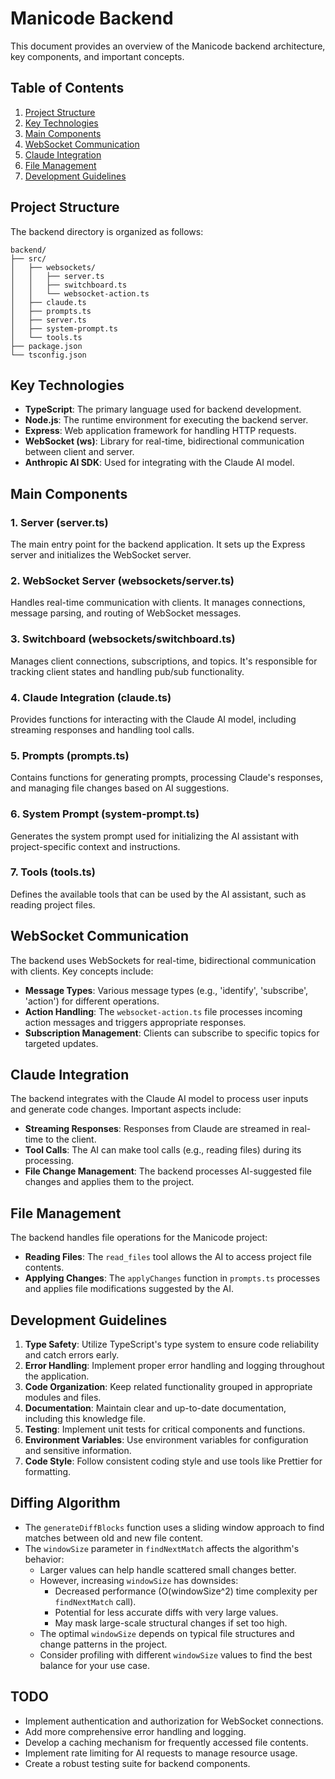 
# Manicode Backend

This document provides an overview of the Manicode backend architecture, key components, and important concepts.

## Table of Contents

1. [Project Structure](#project-structure)
2. [Key Technologies](#key-technologies)
3. [Main Components](#main-components)
4. [WebSocket Communication](#websocket-communication)
5. [Claude Integration](#claude-integration)
6. [File Management](#file-management)
7. [Development Guidelines](#development-guidelines)

## Project Structure

The backend directory is organized as follows:

```
backend/
├── src/
│   ├── websockets/
│   │   ├── server.ts
│   │   ├── switchboard.ts
│   │   └── websocket-action.ts
│   ├── claude.ts
│   ├── prompts.ts
│   ├── server.ts
│   ├── system-prompt.ts
│   └── tools.ts
├── package.json
└── tsconfig.json
```

## Key Technologies

- **TypeScript**: The primary language used for backend development.
- **Node.js**: The runtime environment for executing the backend server.
- **Express**: Web application framework for handling HTTP requests.
- **WebSocket (ws)**: Library for real-time, bidirectional communication between client and server.
- **Anthropic AI SDK**: Used for integrating with the Claude AI model.

## Main Components

### 1. Server (server.ts)

The main entry point for the backend application. It sets up the Express server and initializes the WebSocket server.

### 2. WebSocket Server (websockets/server.ts)

Handles real-time communication with clients. It manages connections, message parsing, and routing of WebSocket messages.

### 3. Switchboard (websockets/switchboard.ts)

Manages client connections, subscriptions, and topics. It's responsible for tracking client states and handling pub/sub functionality.

### 4. Claude Integration (claude.ts)

Provides functions for interacting with the Claude AI model, including streaming responses and handling tool calls.

### 5. Prompts (prompts.ts)

Contains functions for generating prompts, processing Claude's responses, and managing file changes based on AI suggestions.

### 6. System Prompt (system-prompt.ts)

Generates the system prompt used for initializing the AI assistant with project-specific context and instructions.

### 7. Tools (tools.ts)

Defines the available tools that can be used by the AI assistant, such as reading project files.

## WebSocket Communication

The backend uses WebSockets for real-time, bidirectional communication with clients. Key concepts include:

- **Message Types**: Various message types (e.g., 'identify', 'subscribe', 'action') for different operations.
- **Action Handling**: The `websocket-action.ts` file processes incoming action messages and triggers appropriate responses.
- **Subscription Management**: Clients can subscribe to specific topics for targeted updates.

## Claude Integration

The backend integrates with the Claude AI model to process user inputs and generate code changes. Important aspects include:

- **Streaming Responses**: Responses from Claude are streamed in real-time to the client.
- **Tool Calls**: The AI can make tool calls (e.g., reading files) during its processing.
- **File Change Management**: The backend processes AI-suggested file changes and applies them to the project.

## File Management

The backend handles file operations for the Manicode project:

- **Reading Files**: The `read_files` tool allows the AI to access project file contents.
- **Applying Changes**: The `applyChanges` function in `prompts.ts` processes and applies file modifications suggested by the AI.

## Development Guidelines

1. **Type Safety**: Utilize TypeScript's type system to ensure code reliability and catch errors early.
2. **Error Handling**: Implement proper error handling and logging throughout the application.
3. **Code Organization**: Keep related functionality grouped in appropriate modules and files.
4. **Documentation**: Maintain clear and up-to-date documentation, including this knowledge file.
5. **Testing**: Implement unit tests for critical components and functions.
6. **Environment Variables**: Use environment variables for configuration and sensitive information.
7. **Code Style**: Follow consistent coding style and use tools like Prettier for formatting.

## Diffing Algorithm

- The `generateDiffBlocks` function uses a sliding window approach to find matches between old and new file content.
- The `windowSize` parameter in `findNextMatch` affects the algorithm's behavior:
  - Larger values can help handle scattered small changes better.
  - However, increasing `windowSize` has downsides:
    - Decreased performance (O(windowSize^2) time complexity per `findNextMatch` call).
    - Potential for less accurate diffs with very large values.
    - May mask large-scale structural changes if set too high.
  - The optimal `windowSize` depends on typical file structures and change patterns in the project.
  - Consider profiling with different `windowSize` values to find the best balance for your use case.

## TODO

- Implement authentication and authorization for WebSocket connections.
- Add more comprehensive error handling and logging.
- Develop a caching mechanism for frequently accessed file contents.
- Implement rate limiting for AI requests to manage resource usage.
- Create a robust testing suite for backend components.

